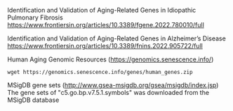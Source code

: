 Identification and Validation of Aging-Related Genes in Idiopathic Pulmonary Fibrosis  
https://www.frontiersin.org/articles/10.3389/fgene.2022.780010/full  


Identification and Validation of Aging-Related Genes in Alzheimer’s Disease  
https://www.frontiersin.org/articles/10.3389/fnins.2022.905722/full  


Human Aging Genomic Resources (https://genomics.senescence.info/)
```
wget https://genomics.senescence.info/genes/human_genes.zip
```

MSigDB gene sets (http://www.gsea-msigdb.org/gsea/msigdb/index.jsp) The gene sets of "c5.go.bp.v7.5.1.symbols" was downloaded from the MSigDB database
```
```

